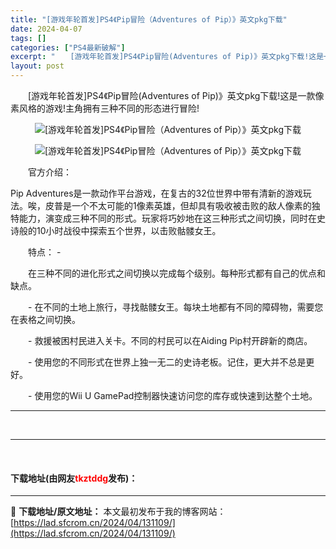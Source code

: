 ```yaml
---
title: "[游戏年轮首发]PS4《Pip冒险（Adventures of Pip）》英文pkg下载"
date: 2024-04-07
tags: []
categories: ["PS4最新破解"]
excerpt: "　　[游戏年轮首发]PS4《Pip冒险(Adventures of Pip)》英文pkg下载!这是一款像素风格的游戏!主角拥有三种不同的形态进行冒险! 　　官方介绍： Pip Adventures是一款动作平台游戏，在复古的32位世界中带有清新的游戏玩法。唉，皮普是一个不太可能的1像素英雄，但却具有&hellip;"
layout: post
---
```


 <p>　　[游戏年轮首发]PS4《Pip冒险(Adventures of Pip)》英文pkg下载!这是一款像素风格的游戏!主角拥有三种不同的形态进行冒险!</p> <p align="center"><img border="0" src="https://lad.sfcrom.cn/wp-content/uploads/2024/04/20240407_661278957db43.webp" alt="[游戏年轮首发]PS4《Pip冒险（Adventures of Pip）》英文pkg下载" /></p> <p align="center"><img border="0" src="https://lad.sfcrom.cn/wp-content/uploads/2024/04/20240407_66127895c22c7.webp" alt="[游戏年轮首发]PS4《Pip冒险（Adventures of Pip）》英文pkg下载" /></p> <p>　　官方介绍：</p> <p>Pip Adventures是一款动作平台游戏，在复古的32位世界中带有清新的游戏玩法。唉，皮普是一个不太可能的1像素英雄，但却具有吸收被击败的敌人像素的独特能力，演变成三种不同的形式。玩家将巧妙地在这三种形式之间切换，同时在史诗般的10小时战役中探索五个世界，以击败骷髅女王。</p> <p>　　特点： -</p> <p>　　在三种不同的进化形式之间切换以完成每个级别。每种形式都有自己的优点和缺点。</p> <p>　　- 在不同的土地上旅行，寻找骷髅女王。每块土地都有不同的障碍物，需要您在表格之间切换。</p> <p>　　- 救援被困村民进入关卡。不同的村民可以在Aiding Pip村开辟新的商店。</p> <p>　　- 使用您的不同形式在世界上独一无二的史诗老板。记住，更大并不总是更好。</p> <p>　　- 使用您的Wii U GamePad控制器快速访问您的库存或快速到达整个土地。</p> <hr /> <p>&nbsp;</p> <hr /> <p>&nbsp;</p> <p><h4>下载地址(由网友<font color="red">tkztddg</font>发布)：</h4></p> 

---
📖 **下载地址/原文地址：** 本文最初发布于我的博客网站：[https://lad.sfcrom.cn/2024/04/131109/](https://lad.sfcrom.cn/2024/04/131109/)
